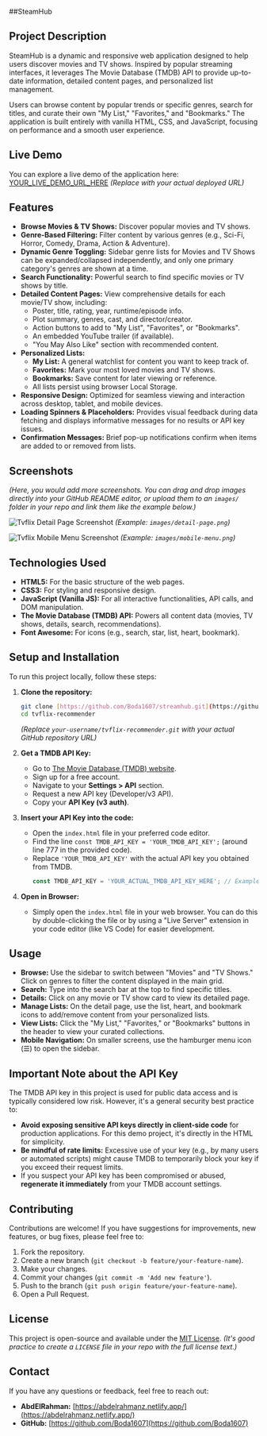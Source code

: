 ##SteamHub



## Project Description

SteamHub is a dynamic and responsive web application designed to help users discover movies and TV shows. Inspired by popular streaming interfaces, it leverages The Movie Database (TMDB) API to provide up-to-date information, detailed content pages, and personalized list management.

Users can browse content by popular trends or specific genres, search for titles, and curate their own "My List," "Favorites," and "Bookmarks." The application is built entirely with vanilla HTML, CSS, and JavaScript, focusing on performance and a smooth user experience.

## Live Demo

You can explore a live demo of the application here:
[YOUR_LIVE_DEMO_URL_HERE](YOUR_LIVE_DEMO_URL_HERE) *(Replace with your actual deployed URL)*

## Features

* **Browse Movies & TV Shows:** Discover popular movies and TV shows.
* **Genre-Based Filtering:** Filter content by various genres (e.g., Sci-Fi, Horror, Comedy, Drama, Action & Adventure).
* **Dynamic Genre Toggling:** Sidebar genre lists for Movies and TV Shows can be expanded/collapsed independently, and only one primary category's genres are shown at a time.
* **Search Functionality:** Powerful search to find specific movies or TV shows by title.
* **Detailed Content Pages:** View comprehensive details for each movie/TV show, including:
    * Poster, title, rating, year, runtime/episode info.
    * Plot summary, genres, cast, and director/creator.
    * Action buttons to add to "My List", "Favorites", or "Bookmarks".
    * An embedded YouTube trailer (if available).
    * "You May Also Like" section with recommended content.
* **Personalized Lists:**
    * **My List:** A general watchlist for content you want to keep track of.
    * **Favorites:** Mark your most loved movies and TV shows.
    * **Bookmarks:** Save content for later viewing or reference.
    * All lists persist using browser Local Storage.
* **Responsive Design:** Optimized for seamless viewing and interaction across desktop, tablet, and mobile devices.
* **Loading Spinners & Placeholders:** Provides visual feedback during data fetching and displays informative messages for no results or API key issues.
* **Confirmation Messages:** Brief pop-up notifications confirm when items are added to or removed from lists.

## Screenshots

*(Here, you would add more screenshots. You can drag and drop images directly into your GitHub README editor, or upload them to an `images/` folder in your repo and link them like the example below.)*

![Tvflix Detail Page Screenshot](path/to/your/detail-page-screenshot.png)
*(Example: `images/detail-page.png`)*

![Tvflix Mobile Menu Screenshot](path/to/your/mobile-menu-screenshot.png)
*(Example: `images/mobile-menu.png`)*

## Technologies Used

* **HTML5:** For the basic structure of the web pages.
* **CSS3:** For styling and responsive design.
* **JavaScript (Vanilla JS):** For all interactive functionalities, API calls, and DOM manipulation.
* **The Movie Database (TMDB) API:** Powers all content data (movies, TV shows, details, search, recommendations).
* **Font Awesome:** For icons (e.g., search, star, list, heart, bookmark).

## Setup and Installation

To run this project locally, follow these steps:

1.  **Clone the repository:**
    ```bash
    git clone [https://github.com/Boda1607/streamhub.git](https://github.com/Boda1607/streamhub.git)
    cd tvflix-recommender
    ```
    *(Replace `your-username/tvflix-recommender.git` with your actual GitHub repository URL)*

2.  **Get a TMDB API Key:**
    * Go to [The Movie Database (TMDB) website](https://www.themoviedb.org/).
    * Sign up for a free account.
    * Navigate to your **Settings > API** section.
    * Request a new API key (Developer/v3 API).
    * Copy your **API Key (v3 auth)**.

3.  **Insert your API Key into the code:**
    * Open the `index.html` file in your preferred code editor.
    * Find the line `const TMDB_API_KEY = 'YOUR_TMDB_API_KEY';` (around line 777 in the provided code).
    * Replace `'YOUR_TMDB_API_KEY'` with the actual API key you obtained from TMDB.
        ```javascript
        const TMDB_API_KEY = 'YOUR_ACTUAL_TMDB_API_KEY_HERE'; // Example: 'a1b2c3d4e5f6g7h8i9j0k1l2m3n4o5p6'
        ```

4.  **Open in Browser:**
    * Simply open the `index.html` file in your web browser. You can do this by double-clicking the file or by using a "Live Server" extension in your code editor (like VS Code) for easier development.

## Usage

* **Browse:** Use the sidebar to switch between "Movies" and "TV Shows." Click on genres to filter the content displayed in the main grid.
* **Search:** Type into the search bar at the top to find specific titles.
* **Details:** Click on any movie or TV show card to view its detailed page.
* **Manage Lists:** On the detail page, use the list, heart, and bookmark icons to add/remove content from your personalized lists.
* **View Lists:** Click the "My List," "Favorites," or "Bookmarks" buttons in the header to view your curated collections.
* **Mobile Navigation:** On smaller screens, use the hamburger menu icon (☰) to open the sidebar.

## Important Note about the API Key

The TMDB API key in this project is used for public data access and is typically considered low risk. However, it's a general security best practice to:

* **Avoid exposing sensitive API keys directly in client-side code** for production applications. For this demo project, it's directly in the HTML for simplicity.
* **Be mindful of rate limits:** Excessive use of your key (e.g., by many users or automated scripts) might cause TMDB to temporarily block your key if you exceed their request limits.
* If you suspect your API key has been compromised or abused, **regenerate it immediately** from your TMDB account settings.

## Contributing

Contributions are welcome! If you have suggestions for improvements, new features, or bug fixes, please feel free to:

1.  Fork the repository.
2.  Create a new branch (`git checkout -b feature/your-feature-name`).
3.  Make your changes.
4.  Commit your changes (`git commit -m 'Add new feature'`).
5.  Push to the branch (`git push origin feature/your-feature-name`).
6.  Open a Pull Request.

## License

This project is open-source and available under the [MIT License](LICENSE). *(It's good practice to create a `LICENSE` file in your repo with the full license text.)*

## Contact

If you have any questions or feedback, feel free to reach out:

* **AbdElRahman:** [https://abdelrahmanz.netlify.app/](https://abdelrahmanz.netlify.app/)
* **GitHub:** [https://github.com/Boda1607](https://github.com/Boda1607)